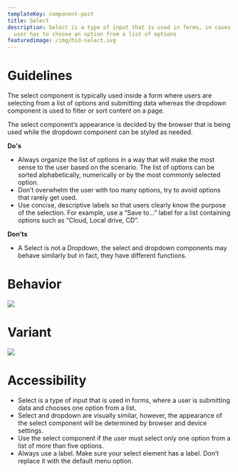 ```yaml
---
templateKey: component-post
title: Select
description: Select is a type of input that is used in forms, in cases where a
  user has to choose an option from a list of options
featuredimage: /img/hid-select.svg
---
```

# **Guidelines**

The select component is typically used inside a form where users are selecting from a list of options and submitting data whereas the dropdown component is used to filter or sort content on a page.

The select component’s appearance is decided by the browser that is being used while the dropdown component can be styled as needed.

**Do's**

* Always organize the list of options in a way that will make the most sense to the user based on the scenario. The list of options can be sorted alphabetically, numerically or by the most commonly selected option.
* Don’t overwhelm the user with too many options, try to avoid options that rarely get used.
* Use concise, descriptive labels so that users clearly know the purpose of the selection. For example, use a “Save to…” label for a list containing options such as “Cloud, Local drive, CD”.

**Don'ts**

* A Select is not a Dropdown, the select and dropdown components may behave similarly but in fact, they have different functions.

# **Behavior**

![](/img/select.png)

# **Variant**

![](/img/inline-select.png)

# **Accessibility**

* Select is a type of input that is used in forms, where a user is submitting data and chooses one option from a list.
*  Select and dropdown are visually similar, however, the appearance of the select component will be determined by browser and device settings.
* Use the select component if the user must select only one option from a list of more than five options.
* Always use a label. Make sure your select element has a label. Don’t replace it with the default menu option.